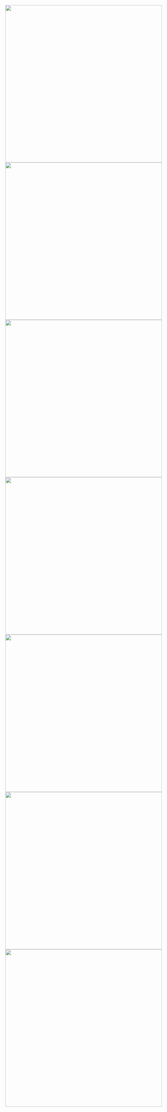 <p>
  <img src="https://github.com/user-attachments/assets/6fde97f0-175b-4376-becc-56af00f28664" width="500" height="500" />
  <img src="https://github.com/user-attachments/assets/95126370-af85-4edc-8091-87b333277cb5" width="500" height="500" />
  <img src="https://github.com/user-attachments/assets/b62b0f7d-9e06-42f6-b230-a37092de9103" width="500" height="500" />
  <img src="https://github.com/user-attachments/assets/bfdadc59-301c-42d4-b647-328afb22fcd9" width="500" height="500" />
  <img src="https://github.com/user-attachments/assets/93e3bc9a-683a-4e5c-8b53-d5076dd1f978" width="500" height="500" />
  <img src="https://github.com/user-attachments/assets/95c40197-93e2-4b0c-b196-7eca460bb6d4" width="500" height="500" />
  <img src="https://github.com/user-attachments/assets/a61d657f-ef10-44a0-8cd3-8b7ec0673d28" width="500" height="500" />
</p>
